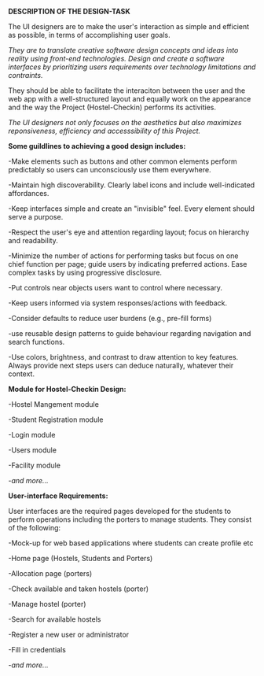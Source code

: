 **DESCRIPTION OF THE DESIGN-TASK**

The UI designers are to make the user's interaction as simple and efficient as possible, in terms of accomplishing user goals.

*They are to translate creative software design concepts and ideas into reality using front-end technologies. Design and create a software interfaces by prioritizing users requirements over technology limitations and contraints.*

They should be able to facilitate the interaciton between the user and the web app with a well-structured layout and equally work on the appearance and the way the Project (Hostel-Checkin) performs its activities.

*The UI designers not only focuses on the aesthetics but also maximizes reponsiveness, efficiency and accesssibility of this Project.*

**Some guildlines to achieving a good design includes:**

-Make elements such as buttons and other common elements perform predictably so users can unconsciously use them everywhere.

-Maintain high discoverability. Clearly label icons and include well-indicated affordances.

-Keep interfaces simple and create an "invisible" feel. Every element should serve a purpose.

-Respect the user's eye and attention regarding layout; focus on hierarchy and readability.

-Minimize the number of actions for performing tasks but focus on one chief function per page; guide users by indicating preferred actions. Ease complex tasks by using progressive disclosure.

-Put controls near objects users want to control where necessary.

-Keep users informed via system responses/actions with feedback.

-Consider defaults to reduce user burdens (e.g., pre-fill forms)

-use reusable design patterns to guide behaviour regarding navigation and search functions.

-Use colors, brightness, and contrast to draw attention to key features. Always provide next steps users can deduce naturally, whatever their context.

**Module for Hostel-Checkin Design:**

-Hostel Mangement module

-Student Registration module

-Login module

-Users module

-Facility module

-*and more...*

**User-interface Requirements:**

User interfaces are the required pages developed for the students to perform operations including the porters to manage students. They consist of the following:

-Mock-up for web based applications where students can create profile etc

-Home page (Hostels, Students and Porters)

-Allocation page (porters)

-Check available and taken hostels (porter)

-Manage hostel (porter)

-Search for available hostels

-Register a new user or administrator

-Fill in credentials

-*and more...*


